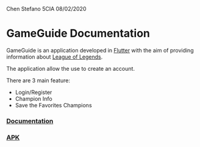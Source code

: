 Chen Stefano 5CIA 08/02/2020

# GameGuide Documentation

GameGuide is an application developed in [Flutter](https://flutter.dev/) with the aim of providing information about [League of Legends](https://play.euw.leagueoflegends.com/en_GB).

The application allow the use to create an account.

There are 3 main feature:
 - Login/Register
 - Champion Info
 - Save the Favorites Champions

### [Documentation](https://drive.google.com/open?id=1sZE5kiBTNOzXSr0s7PZ1y9zfYdb7Kpp6)

### [APK](https://drive.google.com/open?id=1NUB78-trfWEkeU1HldKwXzYjMw-U9H4s)

